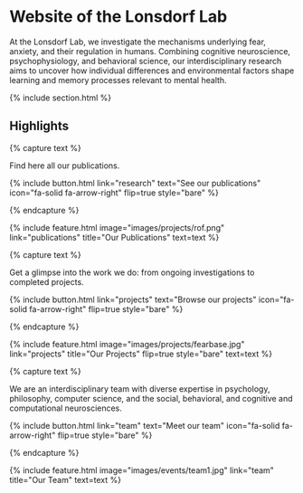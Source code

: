 ---
---

# Website of the Lonsdorf Lab

At the Lonsdorf Lab, we investigate the mechanisms underlying fear, anxiety, and their regulation in humans. Combining cognitive neuroscience, psychophysiology, and behavioral science, our interdisciplinary research aims to uncover how individual differences and environmental factors shape learning and memory processes relevant to mental health.

{% include section.html %}

## Highlights

{% capture text %}

Find here all our publications.

{%
  include button.html
  link="research"
  text="See our publications"
  icon="fa-solid fa-arrow-right"
  flip=true
  style="bare"
%}

{% endcapture %}

{%
  include feature.html
  image="images/projects/rof.png"
  link="publications"
  title="Our Publications"
  text=text
%}

{% capture text %}

Get a glimpse into the work we do: from ongoing investigations to completed projects.

{%
  include button.html
  link="projects"
  text="Browse our projects"
  icon="fa-solid fa-arrow-right"
  flip=true
  style="bare"
%}

{% endcapture %}

{%
  include feature.html
  image="images/projects/fearbase.jpg"
  link="projects"
  title="Our Projects"
  flip=true
  style="bare"
  text=text
%}

{% capture text %}

We are an interdisciplinary team with diverse expertise in psychology, philosophy, computer science, and the social, behavioral, and cognitive and computational neurosciences.

{%
  include button.html
  link="team"
  text="Meet our team"
  icon="fa-solid fa-arrow-right"
  flip=true
  style="bare"
%}

{% endcapture %}

{%
  include feature.html
  image="images/events/team1.jpg"
  link="team"
  title="Our Team"
  text=text
%}
